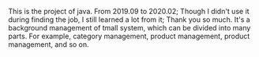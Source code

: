 This is the project of java.
From 2019.09 to 2020.02;
Though I didn't use it during finding the job, I still learned a lot from it;
Thank you so much.
It's a background management of tmall system, which can be divided into many parts.
For example, category management, product management, product management, and so on.

